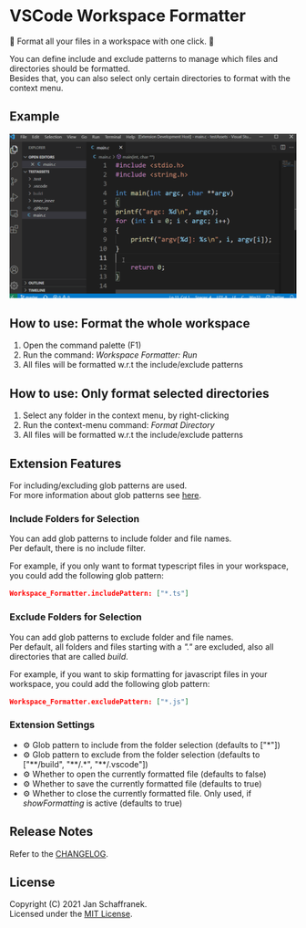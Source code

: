 # VSCode Workspace Formatter

🔧 Format all your files in a workspace with one click. 🔧

You can define include and exclude patterns to manage which files and directories should be formatted.  
Besides that, you can also select only certain directories to format with the context menu.

## Example

![ExampleGif](./media/Example.gif?raw=true)

## How to use: Format the whole workspace

1. Open the command palette (F1)
2. Run the command: *Workspace Formatter: Run*
3. All files will be formatted w.r.t the include/exclude patterns

## How to use: Only format selected directories

1. Select any folder in the context menu, by right-clicking
2. Run the context-menu command: *Format Directory*
3. All files will be formatted w.r.t the include/exclude patterns

## Extension Features

For including/excluding glob patterns are used.  
For more information about glob patterns see [here](https://en.wikipedia.org/wiki/Glob_(Workspacegramming)#Syntax).

### Include Folders for Selection

You can add glob patterns to include folder and file names.  
Per default, there is no include filter.

For example, if you only want to format typescript files in your workspace, you could add the following glob pattern:

```json
Workspace_Formatter.includePattern: ["*.ts"]
```

### Exclude Folders for Selection

You can add glob patterns to exclude folder and file names.  
Per default, all folders and files starting with a *"."* are excluded, also all directories that are called *build*.

For example, if you want to skip formatting for javascript files in your workspace, you could add the following glob pattern:

```json
Workspace_Formatter.excludePattern: ["*.js"]
```

### Extension Settings

- ⚙️ Glob pattern to include from the folder selection (defaults to ["\*"])
- ⚙️ Glob pattern to exclude from the folder selection (defaults to ["\*\*\/build", "\*\*/.\*", "\*\*/.vscode"])
- ⚙️ Whether to open the currently formatted file (defaults to false)
- ⚙️ Whether to save the currently formatted file (defaults to true)
- ⚙️ Whether to close the currently formatted file. Only used, if *showFormatting* is active (defaults to true)

## Release Notes

Refer to the [CHANGELOG](CHANGELOG.md).

## License

Copyright (C) 2021 Jan Schaffranek.  
Licensed under the [MIT License](LICENSE).
